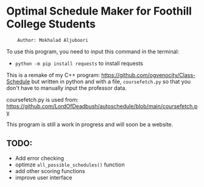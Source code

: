 # Optimal Schedule Maker for Foothill College Students
        Author: Mokhalad Aljuboori

To use this program, you need to input this command in the terminal: 
- `python -m pip install requests` to install requests

This is a remake of my C++ program: https://github.com/ogvenocity/Class-Schedule
but written in python and with a file, `coursefetch.py` so that you don't have to manually input the professor data.

coursefetch.py is used from: https://github.com/LordOfDeadbush/autoschedule/blob/main/coursefetch.py

This program is still a work in progress and will soon be a website. 

## TODO:
- Add error checking
- optimze `all_possible_schedules()` function
- add other scoring functions
- improve user interface